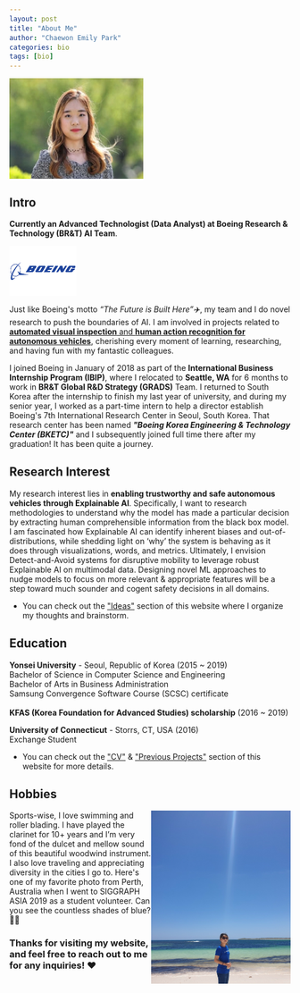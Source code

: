 ```yaml
---
layout: post
title: "About Me"
author: "Chaewon Emily Park"
categories: bio
tags: [bio]
---
```



<img align="middle" src="assets/img/경영학과-박채원-2015123072_32-02.jpeg" width="240" height="180"> 

## Intro

**Currently an Advanced Technologist (Data Analyst) at Boeing Research & Technology (BR&T) AI Team**. </br>

<img align="middle" src="assets/img/boeing.png" width="120" height="90"> 

Just like Boeing's motto _“The Future is Built Here”✈️_, my team and I do novel research to push the boundaries of AI. I am involved in projects related to <ins>**automated visual inspection** and **human action recognition for autonomous vehicles**</ins>, cherishing every moment of learning, researching, and having fun with my fantastic colleagues.

I joined Boeing in January of 2018 as part of the **International Business Internship Program (IBIP)**, where I relocated to **Seattle, WA** for 6 months to work in **BR&T Global R&D Strategy (GRADS)** Team. I returned to South Korea after the internship to finish my last year of university, and during my senior year, I worked as a part-time intern to help a director establish Boeing's 7th International Research Center in Seoul, South Korea. That research center has been named _**"Boeing Korea Engineering & Technology Center (BKETC)"**_ and I subsequently joined full time there after my graduation! It has been quite a journey.  


## Research Interest

My research interest lies in **enabling trustworthy and safe autonomous vehicles through Explainable AI**. Specifically, I want to research methodologies to understand why the model has made a particular decision by extracting human comprehensible information from the black box model. I am fascinated how Explainable AI can identify inherent biases and out-of-distributions, while shedding light on ‘why’ the system is behaving as it does through visualizations, words, and metrics. Ultimately, I envision Detect-and-Avoid systems for disruptive mobility to leverage robust Explainable AI on multimodal data. Designing novel ML approaches to nudge  models to focus on more relevant & appropriate features will be a step toward much sounder and cogent safety decisions in all domains.

* You can check out the ["Ideas"](https://emilypark0418.github.io/pages/ideas.html) section of this website where I organize my thoughts and brainstorm. 

## Education

**Yonsei University** - Seoul, Republic of Korea (2015 ~ 2019) </br>
Bachelor of Science in Computer Science and Engineering </br>
Bachelor of Arts in Business Administration </br>
Samsung Convergence Software Course (SCSC) certificate </br></br>
**KFAS (Korea Foundation for Advanced Studies) scholarship** (2016 ~ 2019)

**University of Connecticut** - Storrs, CT, USA (2016) </br>
Exchange Student </br>


* You can check out the ["CV"](https://emilypark0418.github.io/pages/cv.html) & ["Previous Projects"](https://emilypark0418.github.io/pages/projects.html) section of this website for more details.

## Hobbies

<img align="right" src="assets/img/perth.jpg" width="250" height="310"> 

Sports-wise, I love swimming and roller blading. I have played the clarinet for 10+ years and I’m very fond of the dulcet and mellow sound of this beautiful woodwind instrument. I also love traveling and appreciating diversity in the cities I go to. Here's one of my favorite photo from Perth, Australia when I went to SIGGRAPH ASIA 2019 as a student volunteer. Can you see the countless shades of blue? 🌊🌊


### Thanks for visiting my website, and feel free to reach out to me for any inquiries! ❤️
